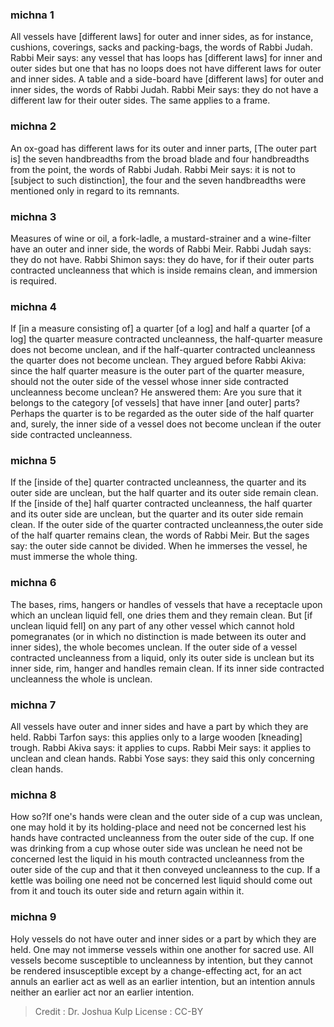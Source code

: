 
### michna 1
All vessels have [different laws] for outer and inner sides, as for instance, cushions, coverings, sacks and packing-bags, the words of Rabbi Judah. Rabbi Meir says: any vessel that has loops has [different laws] for inner and outer sides   but one that has no loops does not have different laws for outer and inner sides. A table and a side-board  have [different laws] for outer and inner sides, the words of Rabbi Judah. Rabbi Meir says: they do not have a different law for their outer sides. The same applies to a frame.

### michna 2
An ox-goad has different laws for its outer and inner parts, [The outer part is] the seven handbreadths from the broad blade and four handbreadths from the point, the words of Rabbi Judah. Rabbi Meir says: it is not to [subject to such distinction],  the four and the seven handbreadths were mentioned only in regard to its remnants.

### michna 3
Measures of wine or oil, a fork-ladle, a mustard-strainer and a wine-filter have an outer and inner side, the words of Rabbi Meir. Rabbi Judah says: they do not have. Rabbi Shimon says: they do have, for if their outer parts contracted uncleanness that which is inside remains clean, and immersion is required.

### michna 4
If [in a measure consisting of] a quarter [of a log] and half a quarter [of a log] the quarter measure contracted uncleanness, the half-quarter measure does not become unclean, and if the half-quarter contracted uncleanness the quarter does not become unclean. They argued before Rabbi Akiva:  since the half quarter measure is the outer part of the quarter measure, should not the outer side of the vessel whose inner side contracted uncleanness become unclean? He answered them: Are you sure that it belongs to the category [of vessels] that have inner [and outer] parts? Perhaps the quarter is to be regarded as the outer side of the half quarter and, surely, the inner side of a vessel does not become unclean if the outer side contracted uncleanness.

### michna 5
If the [inside of the] quarter contracted uncleanness, the quarter and its outer side are unclean, but the half quarter and its outer side remain clean. If the [inside of the] half quarter contracted uncleanness, the half quarter and its outer side are unclean, but the quarter and its outer side remain clean. If the outer side of the quarter contracted uncleanness,the outer side of the half quarter remains clean, the words of Rabbi Meir. But the sages say: the outer side cannot be divided. When he immerses the vessel, he must immerse the whole thing.

### michna 6
The bases, rims, hangers or handles of vessels that have a receptacle upon which an unclean liquid fell, one dries them and they remain clean. But [if unclean liquid fell] on any part of any other vessel which cannot hold pomegranates (or in which no distinction is made between its outer and inner sides), the whole becomes unclean. If the outer side of a vessel contracted uncleanness from a liquid, only its outer side is unclean but its inner side, rim, hanger and handles remain clean. If its inner side contracted uncleanness the whole is unclean.

### michna 7
All vessels have outer and inner sides and have a part by which they are held. Rabbi Tarfon says: this applies only to a large wooden [kneading] trough. Rabbi Akiva says: it applies to cups. Rabbi Meir says: it applies to unclean and clean hands. Rabbi Yose says: they said this only concerning clean hands.

### michna 8
How so?If one's hands were clean and the outer side of a cup was unclean, one may hold it by its holding-place and need not be concerned lest his hands have contracted uncleanness from the outer side of the cup. If one was drinking from a cup whose outer side was unclean he need not be concerned lest the liquid in his mouth contracted uncleanness from the outer side of the cup and that it then conveyed uncleanness to the cup. If a kettle was boiling one need not be concerned lest liquid should come out from it and touch its outer side and return again within it.

### michna 9
Holy vessels do not have outer and inner sides or a part by which they are held. One may not immerse vessels within one another for sacred use. All vessels become susceptible to uncleanness by intention, but they cannot be rendered insusceptible except by a change-effecting act, for an act annuls an earlier act as well as an earlier intention, but an intention annuls neither an earlier act nor an earlier intention.

>Credit : Dr. Joshua Kulp
>License : CC-BY